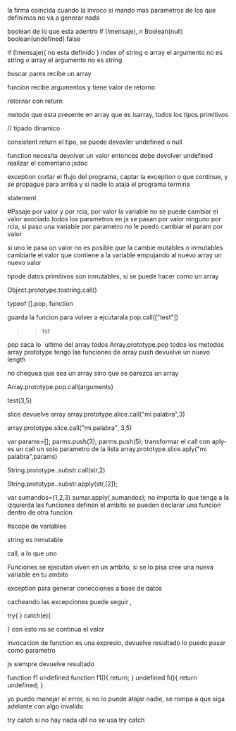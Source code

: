 la firma coincida cuando la invoco
si mando mas parametros de los que definimos no va a generar nada

boolean de lo que esta adentro if (!mensaje), n
Boolean(null) boolean(undefined) false

if (!mensaje){
    no esta definido
} 
index of string o array
el argumento no es string o array el argumento no es string

buscar pares recibe un array 

funcion recibe argumentos y tiene valor de retorno

retornar con return

metodo que esta presente en array que es isarray, todos los tipos primitivos 

// tipado dinamico

consistent return el tipo, se puede devovler undefined o null

function necesita devolver un valor entonces debe devolver undefined
realizar el comentario
jsdoc

exception cortar el flujo del programa, captar la exception o que continue, y se propague para arriba y si nadie lo ataja el programa termina

statement


#Pasaje por valor y por rcia,
por valor la variable no se puede cambiar el valor asociado
todos los parametros en js se pasan por valor ninguno por rcia, si paso una variable por parametro no le puedo cambiar el param por valor

si uno le pasa un valor no es posible que la cambie
mutables o inmutables
cambiarle el valor que contiene a la variable empujando al nuevo array un nuevo valor

tipode datos primitivos son inmutables, si se puede hacer como un array

Object.prototype.tostring.call()

typeof [].pop, function

guarda la funcion para volver a ejcutarala
pop.call(["test"])
>>tst

pop saca lo ´ultimo del array
todos 
Array.prototype.pop
todos los metodos
array prototype tengo las funciones de array
push devuelve un nuevo length

no chequea que sea un array sino que se parezca un array

Array.prototype.pop.call(arguments)

test(3,5)

slice devuelve array
array.prototype.alice.call("mi palabra",3)

array.prototype.slice.call("mi palabra", 3,5)

var  params=[];
parms.push(3);
parms.push(5);
transformar el call con aply- es un call un solo parametro de la lista
array.prototype.slice.aply("mi palabra",params)

String.prototype..substr.call(str,2)

String.prototype..substr.apply(str,[2]);

var sumandos=(1,2,3)
sumar.apply(,sumandos); no importa lo que tenga a la izquierda
las funciones definen el ambito
se pueden declarar una funcion dentro de otra funcion


#scope de variables



string es inmutable

call, a lo que uno 

Funciones se ejecutan viven en un ambito, si se lo pisa cree una nueva variable en tu ambito 






exception para generar conecciones a base de datos

cacheando las excepciones puede seguir ,

try{
}
catch(e){
    
}
con esto no se continua el valor

invocacion de function es una expresio, devuelve resultado lo puedo pasar como parametro

js siempre devuelve resultado


function f1
undefined
function f1(){
    return;
}
undefined
fi(){
    return undefined;
}

yo puedo manejar el error, si no lo puede atajar nadie, se rompa a que siga adelante con algo invalido

try catch si no hay nada util no se usa try catch
